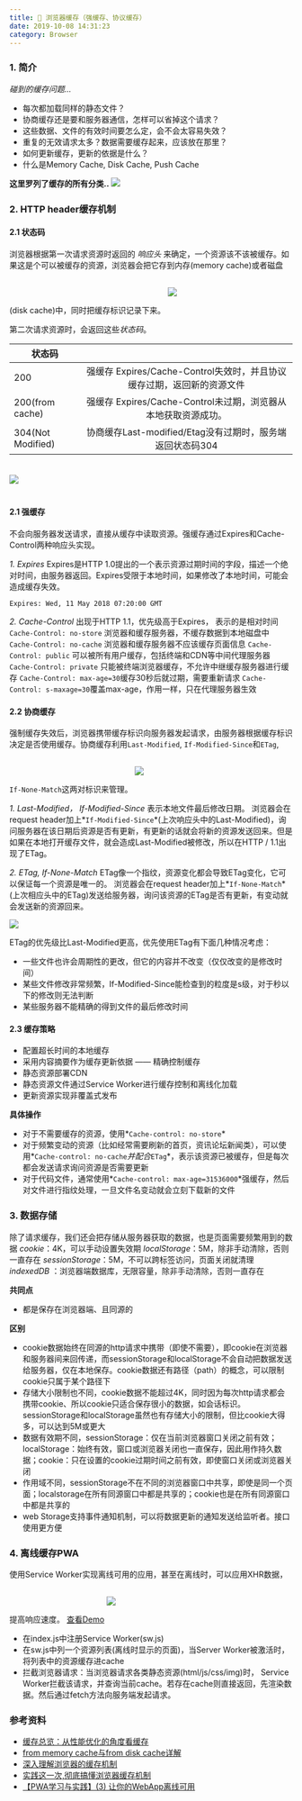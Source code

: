```yaml
---
title: 🤔 浏览器缓存（强缓存、协议缓存）
date: 2019-10-08 14:31:23
category: Browser
---
```

### 1. 简介
*碰到的缓存问题...*
- 每次都加载同样的静态文件？
- 协商缓存还是要和服务器通信，怎样可以省掉这个请求？
- 这些数据、文件的有效时间要怎么定，会不会太容易失效？
- 重复的无效请求太多？数据需要缓存起来，应该放在那里？
- 如何更新缓存，更新的依据是什么？
- 什么是Memory Cache, Disk Cache, Push Cache

**这里罗列了缓存的所有分类..**
<img src="1.png">






### 2. HTTP header缓存机制
#### 2.1 状态码
浏览器根据第一次请求资源时返回的 *响应头* 来确定，一个资源该不该被缓存。如果这是个可以被缓存的资源，浏览器会把它存到内存(memory cache)或者磁盘(disk cache)中，同时把缓存标识记录下来。
<img src="6.png" style="max-width: 500px; margin: 30px auto;">

第二次请求资源时，会返回这些*状态码*。


状态码||
---|:--:
200  | 强缓存 Expires/Cache-Control失效时，并且协议缓存过期，返回新的资源文件
200(from cache) | 强缓存 Expires/Cache-Control未过期，浏览器从本地获取资源成功。
304(Not Modified) | 协商缓存Last-modified/Etag没有过期时，服务端返回状态码304

<img src="5.png" style="max-width: 300px; margin: 20px auto;">




#### 2.1 强缓存
不会向服务器发送请求，直接从缓存中读取资源。强缓存通过Expires和Cache-Control两种响应头实现。

*1. Expires*
Expires是HTTP 1.0提出的一个表示资源过期时间的字段，描述一个绝对时间，由服务器返回。Expires受限于本地时间，如果修改了本地时间，可能会造成缓存失效。
```
Expires: Wed, 11 May 2018 07:20:00 GMT
```


*2. Cache-Control*
出现于HTTP 1.1，优先级高于Expires， 表示的是相对时间
`Cache-Control: no-store` 浏览器和缓存服务器，不缓存数据到本地磁盘中
`Cache-Control: no-cache` 浏览器和缓存服务器不应该缓存页面信息
`Cache-Control: public` 可以被所有用户缓存，包括终端和CDN等中间代理服务器
`Cache-Control: private` 只能被终端浏览器缓存，不允许中继缓存服务器进行缓存
`Cache-Control: max-age=30`缓存30秒后就过期，需要重新请求
`Cache-Control: s-maxage=30`覆盖max-age，作用一样，只在代理服务器生效




#### 2.2 协商缓存
强制缓存失效后，浏览器携带缓存标识向服务器发起请求，由服务器根据缓存标识决定是否使用缓存。协商缓存利用`Last-Modified`, `If-Modified-Since`和`ETag`, `If-None-Match`这两对标识来管理。
<img src="7.png" style="max-width:600px;margin: 30px auto">


*1. Last-Modified， If-Modified-Since*
表示本地文件最后修改日期。
浏览器会在request header加上*`If-Modified-Since`*(上次响应头中的Last-Modified)，询问服务器在该日期后资源是否有更新，有更新的话就会将新的资源发送回来。但是如果在本地打开缓存文件，就会造成Last-Modified被修改，所以在HTTP / 1.1出现了ETag。



*2. ETag, If-None-Match*
ETag像一个指纹，资源变化都会导致ETag变化，它可以保证每一个资源是唯一的。
浏览器会在request header加上*`If-None-Match`*(上次相应头中的ETag)发送给服务器，询问该资源的ETag是否有更新，有变动就会发送新的资源回来。

<img src="3.png">

ETag的优先级比Last-Modified更高，优先使用ETag有下面几种情况考虑：
- 一些文件也许会周期性的更改，但它的内容并不改变（仅仅改变的是修改时间）
- 某些文件修改非常频繁，If-Modified-Since能检查到的粒度是s级，对于秒以下的修改则无法判断
- 某些服务器不能精确的得到文件的最后修改时间






#### 2.3 缓存策略
- 配置超长时间的本地缓存
- 采用内容摘要作为缓存更新依据  —— 精确控制缓存
- 静态资源部署CDN
- 静态资源文件通过Service Worker进行缓存控制和离线化加载
- 更新资源实现非覆盖式发布

**具体操作**
- 对于不需要缓存的资源，使用*`Cache-control: no-store`*
- 对于频繁变动的资源（比如经常需要刷新的首页，资讯论坛新闻类），可以使用*`Cache-control: no-cache`*并配合*`ETag`*，表示该资源已被缓存，但是每次都会发送请求询问资源是否需要更新
- 对于代码文件，通常使用*`Cache-control: max-age=31536000`*强缓存，然后对文件进行指纹处理，一旦文件名变动就会立刻下载新的文件



### 3. 数据存储
除了请求缓存，我们还会把存储从服务器获取的数据，也是页面需要频繁用到的数据
*cookie*：4K，可以手动设置失效期
*localStorage*：5M，除非手动清除，否则一直存在
*sessionStorage*：5M，不可以跨标签访问，页面关闭就清理
*indexedDB* ：浏览器端数据库，无限容量，除非手动清除，否则一直存在

**共同点**
- 都是保存在浏览器端、且同源的


**区别**
- cookie数据始终在同源的http请求中携带（即使不需要），即cookie在浏览器和服务器间来回传递，而sessionStorage和localStorage不会自动把数据发送给服务器，仅在本地保存。cookie数据还有路径（path）的概念，可以限制cookie只属于某个路径下
- 存储大小限制也不同，cookie数据不能超过4K，同时因为每次http请求都会携带cookie、所以cookie只适合保存很小的数据，如会话标识。sessionStorage和localStorage虽然也有存储大小的限制，但比cookie大得多，可以达到5M或更大
- 数据有效期不同，sessionStorage：仅在当前浏览器窗口关闭之前有效；localStorage：始终有效，窗口或浏览器关闭也一直保存，因此用作持久数据；cookie：只在设置的cookie过期时间之前有效，即使窗口关闭或浏览器关闭
- 作用域不同，sessionStorage不在不同的浏览器窗口中共享，即使是同一个页面；localstorage在所有同源窗口中都是共享的；cookie也是在所有同源窗口中都是共享的
- web Storage支持事件通知机制，可以将数据更新的通知发送给监听者。接口使用更方便



### 4. 离线缓存PWA
使用Service Worker实现离线可用的应用，甚至在离线时，可以应用XHR数据，提高响应速度。
[查看Demo]()
<img src="8.png" style="max-width:500px; margin: 30px auto">
- 在index.js中注册Service Worker(sw.js)
- 在sw.js中列一个资源列表(离线时显示的页面)，当Server Worker被激活时，将列表中的资源缓存进cache
- 拦截浏览器请求：当浏览器请求各类静态资源(html/js/css/img)时， Service Worker拦截该请求，并查询当前cache。若存在cache则直接返回，先渲染数据。然后通过fetch方法向服务端发起请求。



### 参考资料
- [缓存总览：从性能优化的角度看缓存](https://github.com/amandakelake/blog/issues/43)
- [from memory cache与from disk cache详解](https://blog.csdn.net/garrettzxd/article/details/80684880)
- [深入理解浏览器的缓存机制](https://www.jianshu.com/p/54cc04190252)
- [实践这一次,彻底搞懂浏览器缓存机制](https://juejin.im/post/5c4528a6f265da611a4822cc)
- [【PWA学习与实践】(3) 让你的WebApp离线可用](https://juejin.im/post/5aca14b6f265da237c692e6f)